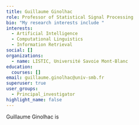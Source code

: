 ```yaml
---
title: Guillaume Ginolhac
role: Professor of Statistical Signal Processing
bio: "My research interests include "
interests:
  - Artificial Intelligence
  - Computational Linguistics
  - Information Retrieval
social: []
organizations:
  - name: LISTIC, Université Savoie Mont-Blanc
education:
  courses: []
email: guillaume.ginolhac@univ-smb.fr
superuser: true
user_groups:
  - Principal_investigator
highlight_name: false
---
```

Guillaume Ginolhac is